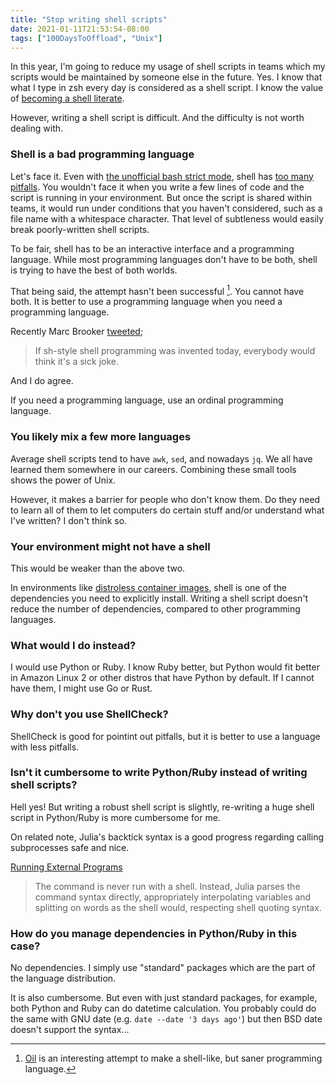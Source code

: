 ```yaml
---
title: "Stop writing shell scripts"
date: 2021-01-11T21:53:54-08:00
tags: ["100DaysToOffload", "Unix"]
---
```

In this year, I'm going to reduce my usage of shell scripts in teams which my scripts would be maintained by someone else in the future. Yes. I know that what I type in zsh every day is considered as a shell script. I know the value of [becoming a shell literate](https://drewdevault.com/2020/12/12/Shell-literacy.html).

However, writing a shell script is difficult. And the difficulty is not worth dealing with.

### Shell is a bad programming language

Let's face it. Even with [the unofficial bash strict mode](http://redsymbol.net/articles/unofficial-bash-strict-mode/), shell has [too many pitfalls](https://mywiki.wooledge.org/BashPitfalls). You wouldn't face it when you write a few lines of code and the script is running in your environment. But once the script is shared within teams, it would run under conditions that you haven't considered, such as a file name with a whitespace character. That level of subtleness would easily break poorly-written shell scripts.

To be fair, shell has to be an interactive interface and a programming language. While most programming languages don't have to be both, shell is trying to have the best of both worlds.

That being said, the attempt hasn't been successful [^OIL]. You cannot have both. It is better to use a programming language when you need a programming language.

Recently Marc Brooker [tweeted](https://twitter.com/MarcJBrooker/status/1349014546577563652);

> If sh-style shell programming was invented today, everybody would think it's a sick joke.

And I do agree.

If you need a programming language, use an ordinal programming language.

### You likely mix a few more languages

Average shell scripts tend to have `awk`, `sed`, and nowadays `jq`. We all have learned them somewhere in our careers. Combining these small tools shows the power of Unix.

However, it makes a barrier for people who don't know them. Do they need to learn all of them to let computers do certain stuff and/or understand what I've written? I don't think so.

### Your environment might not have a shell

This would be weaker than the above two.

In environments like [distroless container images](https://github.com/GoogleContainerTools/distroless), shell is one of the dependencies you need to explicitly install. Writing a shell script doesn't reduce the number of dependencies, compared to other programming languages.

### What would I do instead?

I would use Python or Ruby. I know Ruby better, but Python would fit better in Amazon Linux 2 or other distros that have Python by default. If I cannot have them, I might use Go or Rust.

### Why don't you use ShellCheck?

ShellCheck is good for pointint out pitfalls, but it is better to use a language with less pitfalls.

### Isn't it cumbersome to write Python/Ruby instead of writing shell scripts?

Hell yes! But writing a robust shell script is slightly, re-writing a huge shell script in Python/Ruby is more cumbersome for me.

On related note, Julia's backtick syntax is a good progress regarding calling subprocesses safe and nice.

[Running External Programs](https://docs.julialang.org/en/v1/manual/running-external-programs/)

> The command is never run with a shell. Instead, Julia parses the command syntax directly, appropriately interpolating variables and splitting on words as the shell would, respecting shell quoting syntax.

### How do you manage dependencies in Python/Ruby in this case?

No dependencies. I simply use "standard" packages which are the part of the language distribution.

It is also cumbersome. But even with just standard packages, for example, both Python and Ruby can do datetime calculation. You probably could do the same with GNU date (e.g. `date --date '3 days ago'`) but then BSD date doesn't support the syntax...

[^OIL]: [Oil](https://www.oilshell.org/) is an interesting attempt to make a shell-like, but saner programming language.
